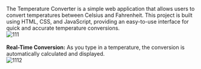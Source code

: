 The Temperature Converter is a simple web application that allows users to convert temperatures between Celsius and Fahrenheit. This project is built using HTML, CSS, and JavaScript, providing an easy-to-use interface for quick and accurate temperature conversions.
<br>
![111](https://github.com/user-attachments/assets/53761fdf-17e6-4f55-b6f3-2b256406ba90)
<br>
<br>
<b>Real-Time Conversion:</b> As you type in a temperature, the conversion is automatically calculated and displayed.
<br>
![1112](https://github.com/user-attachments/assets/c8e4ba41-0c64-4930-b154-e9a05fdd8694)
